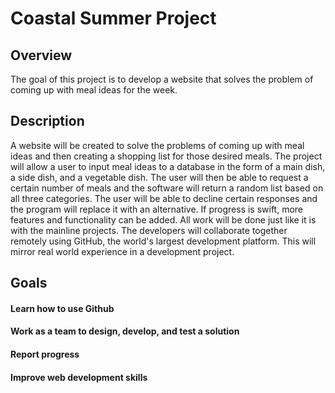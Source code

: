 # Coastal Summer Project
## Overview
The goal of this project is to develop a website that solves the problem of coming up with meal ideas for the week.
## Description
A website will be created to solve the problems of coming up with meal ideas and then creating a shopping list for those desired meals. The project will allow a user to input meal ideas to a database in the form of a main dish, a side dish, and a vegetable dish. The user will then be able to request a certain number of meals and the software will return a random list based on all three categories. The user will be able to decline certain responses and the program will replace it with an alternative. If progress is swift, more features and functionality can be added. All work will be done just like it is with the mainline projects. The developers will collaborate together remotely using GitHub, the world's largest development platform. This will mirror real world experience in a development project.

## Goals
#### Learn how to use Github
#### Work as a team to design, develop, and test a solution
#### Report progress
#### Improve web development skills
